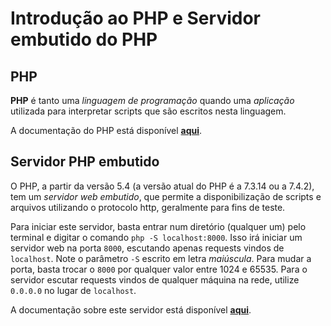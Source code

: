 # Introdução ao PHP e Servidor embutido do PHP

## PHP

**PHP** é tanto uma *linguagem de programação* quando uma *aplicação* utilizada para interpretar scripts que são escritos nesta linguagem.

A documentação do PHP está disponível **[aqui](https://www.php.net/manual/pt_BR/index.php)**.

## Servidor PHP embutido

O PHP, a partir da versão 5.4 (a versão atual do PHP é a 7.3.14 ou a 7.4.2), tem um *servidor web embutido*, que permite a disponibilização de scripts e arquivos utilizando o protocolo http, geralmente para fins de teste.

Para iniciar este servidor, basta entrar num diretório (qualquer um) pelo terminal e digitar o comando `php -S localhost:8000`. Isso irá iniciar um servidor web na porta `8000`, escutando apenas requests vindos de `localhost`. Note o parâmetro `-S` escrito em letra *maiúscula*. Para mudar a porta, basta trocar o `8000` por qualquer valor entre 1024 e 65535. Para o servidor escutar requests vindos de qualquer máquina na rede, utilize `0.0.0.0` no lugar de `localhost`.

A documentação sobre este servidor está disponível **[aqui](https://www.php.net/manual/pt_BR/features.commandline.webserver.php)**.
